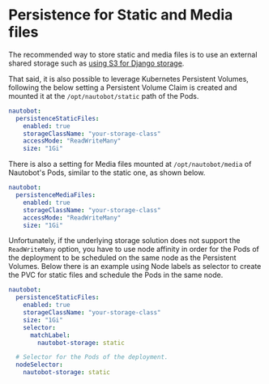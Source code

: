# Persistence for Static and Media files

The recommended way to store static and media files is to use an external shared storage such as [using S3 for Django storage](https://docs.nautobot.com/projects/core/en/stable/user-guide/administration/guides/s3-django-storage/).

That said, it is also possible to leverage Kubernetes Persistent Volumes, following the below setting a Persistent Volume Claim is created and mounted it at the `/opt/nautobot/static` path of the Pods.

```yaml
nautobot:
  persistenceStaticFiles:
    enabled: true
    storageClassName: "your-storage-class"
    accessMode: "ReadWriteMany"
    size: "1Gi"
```

There is also a setting for Media files mounted at `/opt/nautobot/media` of Nautobot's Pods, similar to the static one, as shown below.

```yaml
nautobot:
  persistenceMediaFiles:
    enabled: true
    storageClassName: "your-storage-class"
    accessMode: "ReadWriteMany"
    size: "1Gi"
```

Unfortunately, if the underlying storage solution does not support the `ReadWriteMany` option, you have to use node affinity in order for the Pods of the deployment to be scheduled on the same node as the Persistent Volumes. Below there is an example using Node labels as selector to create the PVC for static files and schedule the Pods in the same node.

```yaml
nautobot:
  persistenceStaticFiles:
    enabled: true
    storageClassName: "your-storage-class"
    size: "1Gi"
    selector:
      matchLabel:
        nautobot-storage: static

  # Selector for the Pods of the deployment.
  nodeSelector:
    nautobot-storage: static
```
